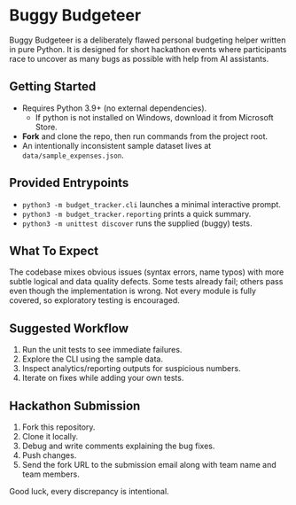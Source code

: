 # Buggy Budgeteer

Buggy Budgeteer is a deliberately flawed personal budgeting helper written in pure Python. It is designed for short hackathon events where participants race to uncover as many bugs as possible with help from AI assistants.

## Getting Started

- Requires Python 3.9+ (no external dependencies).
    - If python is not installed on Windows, download it from Microsoft Store.
- **Fork** and clone the repo, then run commands from the project root.
- An intentionally inconsistent sample dataset lives at `data/sample_expenses.json`.

## Provided Entrypoints

- `python3 -m budget_tracker.cli` launches a minimal interactive prompt.
- `python3 -m budget_tracker.reporting` prints a quick summary.
- `python3 -m unittest discover` runs the supplied (buggy) tests.

## What To Expect

The codebase mixes obvious issues (syntax errors, name typos) with more subtle logical and data quality defects. Some tests already fail; others pass even though the implementation is wrong. Not every module is fully covered, so exploratory testing is encouraged.

## Suggested Workflow

1. Run the unit tests to see immediate failures.
2. Explore the CLI using the sample data.
3. Inspect analytics/reporting outputs for suspicious numbers.
4. Iterate on fixes while adding your own tests.

## Hackathon Submission

1. Fork this repository.
2. Clone it locally.
3. Debug and write comments explaining the bug fixes.
4. Push changes.
5. Send the fork URL to the submission email along with team name and team members.

Good luck, every discrepancy is intentional.

